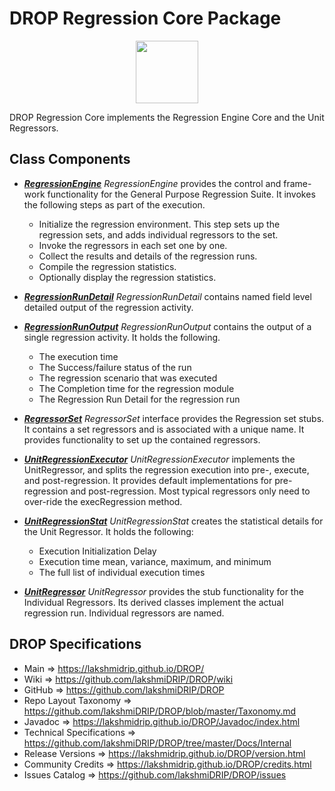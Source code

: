 # DROP Regression Core Package

<p align="center"><img src="https://github.com/lakshmiDRIP/DROP/blob/master/DRIP_Logo.gif?raw=true" width="100"></p>

DROP Regression Core implements the Regression Engine Core and the Unit Regressors.


## Class Components

 * [***RegressionEngine***](https://github.com/lakshmiDRIP/DROP/tree/master/src/main/java/org/drip/regression/core/RegressionEngine.java)
 <i>RegressionEngine</i> provides the control and frame-work functionality for the General Purpose Regression
 Suite. It invokes the following steps as part of the execution.
 	* Initialize the regression environment. This step sets up the regression sets, and adds individual
 		regressors to the set.
 	* Invoke the regressors in each set one by one.
 	* Collect the results and details of the regression runs.
 	* Compile the regression statistics.
 	* Optionally display the regression statistics.

 * [***RegressionRunDetail***](https://github.com/lakshmiDRIP/DROP/tree/master/src/main/java/org/drip/regression/core/RegressionRunDetail.java)
 <i>RegressionRunDetail</i> contains named field level detailed output of the regression activity.

 * [***RegressionRunOutput***](https://github.com/lakshmiDRIP/DROP/tree/master/src/main/java/org/drip/regression/core/RegressionRunOutput.java)
 <i>RegressionRunOutput</i> contains the output of a single regression activity. It holds the following.
 	* The execution time
 	* The Success/failure status of the run
 	* The regression scenario that was executed
 	* The Completion time for the regression module
 	* The Regression Run Detail for the regression run

 * [***RegressorSet***](https://github.com/lakshmiDRIP/DROP/tree/master/src/main/java/org/drip/regression/core/RegressorSet.java)
 <i>RegressorSet</i> interface provides the Regression set stubs. It contains a set regressors and is
 associated with a unique name. It provides functionality to set up the contained regressors.

 * [***UnitRegressionExecutor***](https://github.com/lakshmiDRIP/DROP/tree/master/src/main/java/org/drip/regression/core/UnitRegressionExecutor.java)
 <i>UnitRegressionExecutor</i> implements the UnitRegressor, and splits the regression execution into pre-,
 execute, and post-regression. It provides default implementations for pre-regression and post-regression.
 Most typical regressors only need to over-ride the execRegression method.

 * [***UnitRegressionStat***](https://github.com/lakshmiDRIP/DROP/tree/master/src/main/java/org/drip/regression/core/UnitRegressionStat.java)
 <i>UnitRegressionStat</i> creates the statistical details for the Unit Regressor. It holds the following:
 	* Execution Initialization Delay
 	* Execution time mean, variance, maximum, and minimum
 	* The full list of individual execution times

 * [***UnitRegressor***](https://github.com/lakshmiDRIP/DROP/tree/master/src/main/java/org/drip/regression/core/UnitRegressor.java)
 <i>UnitRegressor</i> provides the stub functionality for the Individual Regressors. Its derived classes
 implement the actual regression run. Individual regressors are named.


## DROP Specifications

 * Main                     => https://lakshmidrip.github.io/DROP/
 * Wiki                     => https://github.com/lakshmiDRIP/DROP/wiki
 * GitHub                   => https://github.com/lakshmiDRIP/DROP
 * Repo Layout Taxonomy     => https://github.com/lakshmiDRIP/DROP/blob/master/Taxonomy.md
 * Javadoc                  => https://lakshmidrip.github.io/DROP/Javadoc/index.html
 * Technical Specifications => https://github.com/lakshmiDRIP/DROP/tree/master/Docs/Internal
 * Release Versions         => https://lakshmidrip.github.io/DROP/version.html
 * Community Credits        => https://lakshmidrip.github.io/DROP/credits.html
 * Issues Catalog           => https://github.com/lakshmiDRIP/DROP/issues
